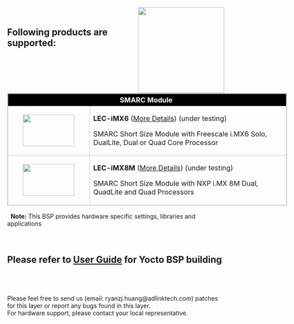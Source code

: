 <img src="https://www.linaro.org/assets/images/projects/yocto-project.png" width="200" align="right">
<br>

Following products are supported:
---
<table style="width: 650px; border: 1px solid #cccccc;" align="center">
<thead>
<tr style="height: 22px;">
<th style="height: 22px; width: 651px; text-align: center; background: black; color: white; border: 1px solid #cccccc;" colspan="2">SMARC Module&nbsp;</th>
</tr>
</thead>
<tbody>
<tr style="height: 46.8182px; border: 1px solid #cccccc;">
<td style="height: 46.8182px; width: 178.182px; border: 1px solid #cccccc; text-align: center;"><img src="https://i.imgur.com/2eg1F1n.png" width="120" height="74" /></td>
<td style="height: 46.8182px; width: 472.818px;">
<p><strong>LEC-iMX6</strong> (<a href="https://www.adlinktech.com/Products/Computer_on_Modules/SMARC/LEC-iMX6?lang=en" target="_blank" rel="noopener">More Details</a>) (under testing)</p>
<p>SMARC Short Size Module with Freescale i.MX6 Solo, DualLite, Dual or Quad Core Processor</p>
</td>
</tr>
<tr style="height: 26px; border: 1px solid #cccccc;">
<td style="height: 26px; width: 178.182px; border: 1px solid #cccccc; text-align: center;"><img src="https://i.imgur.com/mVvIcxW.png" width="120" height="74" /></td>
<td style="height: 26px; width: 472.818px;">
<p><strong>LEC-iMX8M</strong> (<a href="https://www.adlinktech.com/Products/Computer_on_Modules/SMARC/LEC-iMX8M?lang=en" target="_blank" rel="noopener">More Details</a>)&nbsp;(under testing)</p>
<p>SMARC Short Size Module with NXP i.MX 8M Dual, QuadLite and Quad Processors</p>
</td>
</tr>
</tbody>
</table>

&nbsp;&nbsp;**Note:** This BSP provides hardware specific settings, libraries and applications
<br>
<br>
<br>

Please refer to [User Guide](https://github.com/ADLINK/meta-adlink-nxp/wiki) for Yocto BSP building
---
<br>
<br>


<br>
Please feel free to send us (email: ryanzj.huang@adlinktech.com) patches for this layer or report any bugs found in this layer. 
<br>For hardware support, please contact your local representative.

